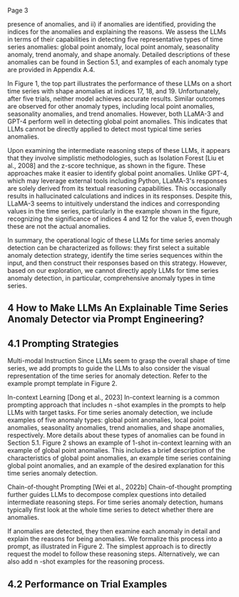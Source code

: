 Page 3

<!-- image -->

presence of anomalies, and ii) if anomalies are identified, providing the indices for the anomalies and explaining the reasons. We assess the LLMs in terms of their capabilities in detecting five representative types of time series anomalies: global point anomaly, local point anomaly, seasonality anomaly, trend anomaly, and shape anomaly. Detailed descriptions of these anomalies can be found in Section 5.1, and examples of each anomaly type are provided in Appendix A.4.

In Figure 1, the top part illustrates the performance of these LLMs on a short time series with shape anomalies at indices 17, 18, and 19. Unfortunately, after five trials, neither model achieves accurate results. Similar outcomes are observed for other anomaly types, including local point anomalies, seasonality anomalies, and trend anomalies. However, both LLaMA-3 and GPT-4 perform well in detecting global point anomalies. This indicates that LLMs cannot be directly applied to detect most typical time series anomalies.

Upon examining the intermediate reasoning steps of these LLMs, it appears that they involve simplistic methodologies, such as Isolation Forest [Liu et al., 2008] and the z-score technique, as shown in the figure. These approaches make it easier to identify global point anomalies. Unlike GPT-4, which may leverage external tools including Python, LLaMA-3's responses are solely derived from its textual reasoning capabilities. This occasionally results in hallucinated calculations and indices in its responses. Despite this, LLaMA-3 seems to intuitively understand the indices and corresponding values in the time series, particularly in the example shown in the figure, recognizing the significance of indices 4 and 12 for the value 5, even though these are not the actual anomalies.

In summary, the operational logic of these LLMs for time series anomaly detection can be characterized as follows: they first select a suitable anomaly detection strategy, identify the time series sequences within the input, and then construct their responses based on this strategy. However, based on our exploration, we cannot directly apply LLMs for time series anomaly detection, in particular, comprehensive anomaly types in time series.

## 4 How to Make LLMs An Explainable Time Series Anomaly Detector via Prompt Engineering?

## 4.1 Prompting Strategies

Multi-modal Instruction Since LLMs seem to grasp the overall shape of time series, we add prompts to guide the LLMs to also consider the visual representation of the time series for anomaly detection. Refer to the example prompt template in Figure 2.

In-context Learning [Dong et al., 2023] In-context learning is a common prompting approach that includes n -shot examples in the prompts to help LLMs with target tasks. For time series anomaly detection, we include examples of five anomaly types: global point anomalies, local point anomalies, seasonality anomalies, trend anomalies, and shape anomalies, respectively. More details about these types of anomalies can be found in Section 5.1. Figure 2 shows an example of 1-shot in-context learning with an example of global point anomalies. This includes a brief description of the characteristics of global point anomalies, an example time series containing global point anomalies, and an example of the desired explanation for this time series anomaly detection.

Chain-of-thought Prompting [Wei et al., 2022b] Chain-of-thought prompting further guides LLMs to decompose complex questions into detailed intermediate reasoning steps. For time series anomaly detection, humans typically first look at the whole time series to detect whether there are anomalies.

If anomalies are detected, they then examine each anomaly in detail and explain the reasons for being anomalies. We formalize this process into a prompt, as illustrated in Figure 2. The simplest approach is to directly request the model to follow these reasoning steps. Alternatively, we can also add n -shot examples for the reasoning process.

## 4.2 Performance on Trial Examples